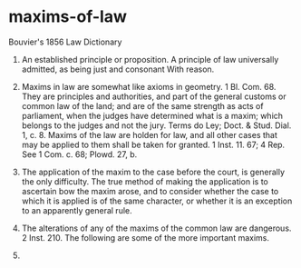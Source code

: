 # maxims-of-law
Bouvier's 1856 Law Dictionary

1. An established principle or proposition. A principle of law universally admitted, as being just and consonant With reason.

2. Maxims in law are somewhat like axioms in geometry. 1 Bl. Com. 68. They are principles and authorities, and part of the general customs or common law of the land; and are of the same strength as acts of parliament, when the judges have determined what is a maxim; which belongs to the judges and not the jury. Terms do Ley; Doct. & Stud. Dial. 1, c. 8. Maxims of the law are holden for law, and all other cases that may be applied to them shall be taken for granted. 1 Inst. 11. 67; 4 Rep. See 1 Com. c. 68; Plowd. 27, b.

3. The application of the maxim to the case before the court, is generally the only difficulty. The true method of making the application is to ascertain bow the maxim arose, and to consider whether the case to which it is applied is of the same character, or whether it is an exception to an apparently general rule.

4. The alterations of any of the maxims of the common law are dangerous. 2 Inst. 210. The following are some of the more important maxims.

5.
